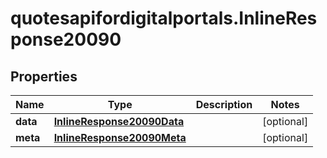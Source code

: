 # quotesapifordigitalportals.InlineResponse20090

## Properties

Name | Type | Description | Notes
------------ | ------------- | ------------- | -------------
**data** | [**InlineResponse20090Data**](InlineResponse20090Data.md) |  | [optional] 
**meta** | [**InlineResponse20090Meta**](InlineResponse20090Meta.md) |  | [optional] 


